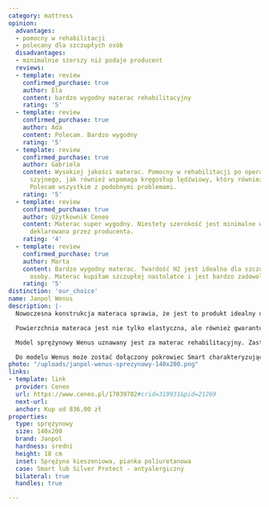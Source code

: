 ```yaml
---
category: mattress
opinion:
  advantages:
  - pomocny w rehabilitacji
  - polecany dla szczupłych osób
  disadvantages:
  - minimalnie szerszy niż podaje producent
  reviews:
  - template: review
    confirmed_purchase: true
    author: Ela
    content: bardzo wygodny materac rehabilitacyjny
    rating: '5'
  - template: review
    confirmed_purchase: true
    author: Ada
    content: Polecam. Bardzo wygodny
    rating: '5'
  - template: review
    confirmed_purchase: true
    author: Gabriela
    content: Wysokiej jakości materac. Pomocny w rehabilitacji po operacji kręgosłupa
      szyjnego, jak również wspomaga kręgosłup lędźwiowy, który również będzie operowany.
      Polecam wszystkim z podobnymi problemami.
    rating: '5'
  - template: review
    confirmed_purchase: true
    author: Użytkownik Ceneo
    content: Materac super wygodny. Niestety szerokość jest minimalne większa niż
      deklarowana przez producenta.
    rating: '4'
  - template: review
    confirmed_purchase: true
    author: Marta
    content: Bardzo wygodny materac. Twardość H2 jest idealna dla szczupłej, lekkiej
      osoby. Materac kupiłam szczupłej nastolatce i jest bardzo zadowolona.
    rating: '5'
distinction: 'our_choice'
name: Janpol Wenus
description: |-
  Nowoczesna konstrukcja materaca sprawia, że jest to produkt idealny dla osób wymagających. W centralnej części wkładu znajdują się sprężyny kieszeniowe. Na powierzchni jednego metra kwadratowego znajduje się aż 260 niezależnych od siebie sprężyn. Dzięki temu materac niemal idealnie przystosowuje się do ciężaru i sposobu ułożenia ciała, umożliwiając jego użytkownikowi komfortowy i głęboki sen. Wierzchnie warstwy materaca zostały wykonane z równie wygodnej - wysokoelastycznej pianki poliuretanowej.

  Powierzchnia materaca jest nie tylko elastyczna, ale również gwarantuje zachowanie wysokiej higieny snu dzięki dużej przewiewności i bardzo dobrej cyrkulacji powietrza. W połączeniu z właściwościami antyalergicznymi stwarza idealne warunki do bezpiecznego i przede wszystkim zdrowego wypoczynku, wolnego od bakterii i drobnoustrojów znajdujących się w pomieszczeniu sypialnianym.

  Model sprężynowy Wenus uznawany jest za materac rehabilitacyjny. Zastosowanie pianki o różnym stopniu twardości tworzy na jego powierzchni siedem stref komfortu. Podział ten ma na celu podparcie mięśni podczas snu, zachowując przy tym prawidłową postawę kręgosłupa. Dzięki swoim właściwościom produkt nadaje się świetnie do codziennego wypoczynku dla osób, które miewają problemy związane z nieprawidłową postawą ciała lub bólami kręgosłupa, a także dla tych, którzy lubią średniej twardości materace.

  Do modelu Wenus może zostać dołączony pokrowiec Smart charakteryzujący się miękkością i delikatnością oraz pokrowiec Silver Protect ze specjalną powłoką z zawartością srebra. Niezależnie od ostatecznego wyboru użytkownika, pokrowiec wpływa na wydłużenie żywotności materaca. Warto jednak pamiętać, aby prać go w temperaturze do 60°C.
photo: "/uploads/janpol-wenus-sprezynowy-140x200.png"
links:
- template: link
  provider: Ceneo
  url: https://www.ceneo.pl/17039702#crid=319931&pid=21269
  next-url:
  anchor: Kup od 836,00 zł
properties:
  type: sprężynowy
  size: 140x200
  brand: Janpol
  hardness: średni
  height: 18 cm
  inset: Sprężyna kieszeniowa, pianka poliuretanowa
  case: Smart lub Silver Protect - antyalergiczny
  bilateral: true
  handles: true

---
```

